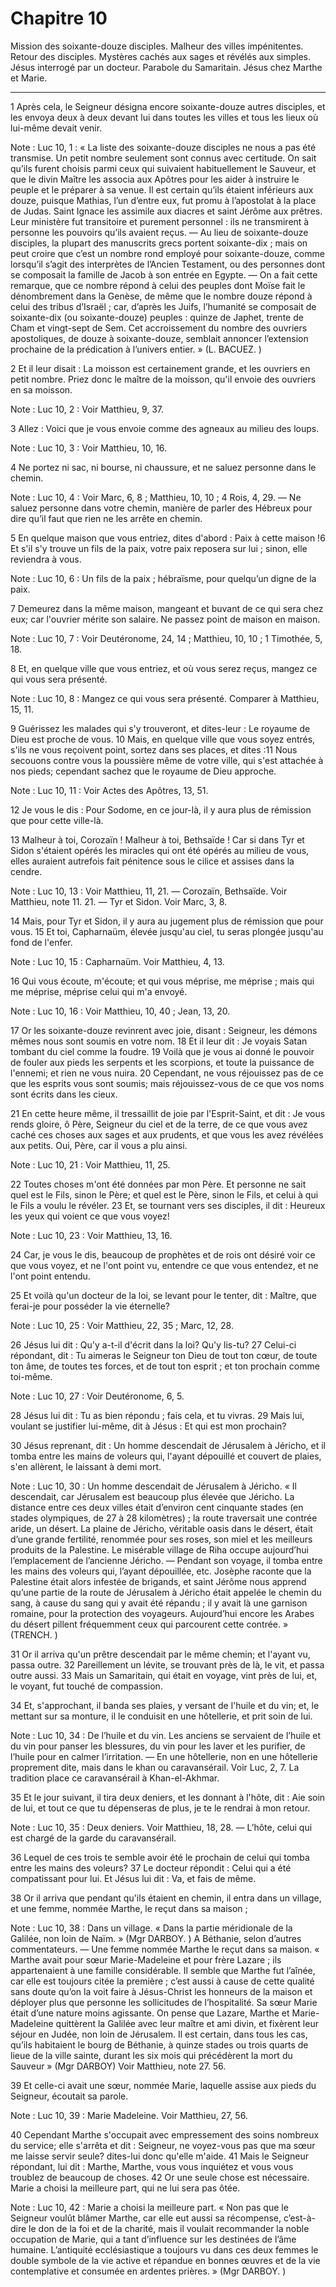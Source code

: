 # Chapitre 10

Mission des soixante-douze disciples.
Malheur des villes impénitentes.
Retour des disciples.
Mystères cachés aux sages et révélés aux simples.
Jésus interrogé par un docteur.
Parabole du Samaritain.
Jésus chez Marthe et Marie.

***

1 Après cela, le Seigneur désigna encore soixante-douze autres disciples, et les envoya deux à deux devant lui dans toutes les villes et tous les lieux où lui-même devait venir.

<span class="bible-note">Note : </span> Luc 10, 1 : « La liste des soixante-douze disciples ne nous a pas été transmise. Un petit nombre seulement sont connus avec certitude. On sait qu’ils furent choisis parmi ceux qui suivaient habituellement le Sauveur, et que le divin Maître les associa aux Apôtres pour les aider à instruire le peuple et le préparer à sa venue. Il est certain qu’ils étaient inférieurs aux douze, puisque Mathias, l’un d’entre eux, fut promu à l’apostolat à la place de Judas. Saint Ignace les assimile aux diacres et saint Jérôme aux prêtres. Leur ministère fut transitoire et purement personnel : ils ne transmirent à personne les pouvoirs qu’ils avaient reçus. ― Au lieu de soixante-douze disciples, la plupart des manuscrits grecs portent soixante-dix ; mais on peut croire que c’est un nombre rond employé pour soixante-douze, comme lorsqu’il s’agit des interprètes de l’Ancien Testament, ou des personnes dont se composait la famille de Jacob à son entrée en Egypte. ― On a fait cette remarque, que ce nombre répond à celui des
peuples dont Moïse fait le dénombrement dans la Genèse, de même que le nombre douze répond à celui des tribus d’Israël ; car, d’après les Juifs, l’humanité se composait de soixante-dix (ou soixante-douze) peuples : quinze de Japhet, trente de Cham et vingt-sept de Sem. Cet accroissement du nombre des ouvriers apostoliques, de douze à soixante-douze, semblait annoncer l’extension prochaine de la prédication à l’univers entier. » (L. BACUEZ. )

2 Et il leur disait : La moisson est certainement grande, et les ouvriers en petit nombre. Priez donc le maître de la moisson, qu'il envoie des ouvriers en sa moisson.

<span class="bible-note">Note : </span> Luc 10, 2 : Voir Matthieu, 9, 37.

3 Allez : Voici que je vous envoie comme des agneaux au milieu des loups.

<span class="bible-note">Note : </span> Luc 10, 3 : Voir Matthieu, 10, 16.

4 Ne portez ni sac, ni bourse, ni chaussure, et ne saluez personne dans le chemin.

<span class="bible-note">Note : </span> Luc 10, 4 : Voir Marc, 6, 8 ; Matthieu, 10, 10 ; 4 Rois, 4, 29. ― Ne saluez personne dans votre chemin, manière de parler des Hébreux pour dire qu’il faut que rien ne les arrête en chemin.

5 En quelque maison que vous entriez, dites d'abord : Paix à cette maison !6 Et s'il s'y trouve un fils de la paix, votre paix reposera sur lui ; sinon, elle reviendra à vous.

<span class="bible-note">Note : </span> Luc 10, 6 : Un fils de la paix ; hébraïsme, pour quelqu’un digne de la paix.

7 Demeurez dans la même maison, mangeant et buvant de ce qui sera chez eux; car l'ouvrier mérite son salaire. Ne passez point de maison en maison.

<span class="bible-note">Note : </span> Luc 10, 7 : Voir Deutéronome, 24, 14 ; Matthieu, 10, 10 ; 1 Timothée, 5, 18.


8 Et, en quelque ville que vous entriez, et où vous serez reçus, mangez ce qui vous sera présenté.

<span class="bible-note">Note : </span> Luc 10, 8 : Mangez ce qui vous sera présenté. Comparer à Matthieu, 15, 11.

9 Guérissez les malades qui s'y trouveront, et dites-leur : Le royaume de Dieu est proche de vous. 10 Mais, en quelque ville que vous soyez entrés, s'ils ne vous reçoivent point, sortez dans ses places, et dites :11 Nous secouons contre vous la poussière même de votre ville, qui s'est attachée à nos pieds; cependant sachez que le royaume de Dieu approche.

<span class="bible-note">Note : </span> Luc 10, 11 : Voir Actes des Apôtres, 13, 51.

12 Je vous le dis : Pour Sodome, en ce jour-là, il y aura plus de rémission que pour cette ville-là.


13 Malheur à toi, Corozaïn ! Malheur à toi, Bethsaïde ! Car si dans Tyr et Sidon s'étaient opérés les miracles qui ont été opérés au milieu de vous, elles auraient autrefois fait pénitence sous le cilice et assises dans la cendre.

<span class="bible-note">Note : </span> Luc 10, 13 : Voir Matthieu, 11, 21. ― Corozaïn, Bethsaïde. Voir Matthieu, note 11. 21. ― Tyr et Sidon. Voir Marc, 3, 8.

14 Mais, pour Tyr et Sidon, il y aura au jugement plus de rémission que pour vous. 15 Et toi, Capharnaüm, élevée jusqu'au ciel, tu seras plongée jusqu'au fond de l'enfer.

<span class="bible-note">Note : </span> Luc 10, 15 : Capharnaüm. Voir Matthieu, 4, 13.


16 Qui vous écoute, m'écoute; et qui vous méprise, me méprise ; mais qui me méprise, méprise celui qui m'a envoyé.

<span class="bible-note">Note : </span> Luc 10, 16 : Voir Matthieu, 10, 40 ; Jean, 13, 20.


17 Or les soixante-douze revinrent avec joie, disant : Seigneur, les démons mêmes nous sont soumis en votre nom. 18 Et il leur dit : Je voyais Satan tombant du ciel comme la foudre. 19 Voilà que je vous ai donné le pouvoir de fouler aux pieds les serpents et les scorpions, et toute la puissance de l'ennemi; et rien ne vous nuira. 20 Cependant, ne vous réjouissez pas de ce que les esprits vous sont soumis; mais réjouissez-vous de ce que vos noms sont écrits dans les cieux.


21 En cette heure même, il tressaillit de joie par l'Esprit-Saint, et dit : Je vous rends gloire, ô Père, Seigneur du ciel et de la terre, de ce que vous avez caché ces choses aux sages et aux prudents, et que vous les avez révélées aux petits. Oui, Père, car il vous a plu ainsi.

<span class="bible-note">Note : </span> Luc 10, 21 : Voir Matthieu, 11, 25.

22 Toutes choses m'ont été données par mon Père. Et personne ne sait quel est le Fils, sinon le Père; et quel est le Père, sinon le Fils, et celui à qui le Fils a voulu le révéler. 23 Et, se tournant vers ses disciples, il dit : Heureux les yeux qui voient ce que vous voyez!

<span class="bible-note">Note : </span> Luc 10, 23 : Voir Matthieu, 13, 16.

24 Car, je vous le dis, beaucoup de prophètes et de rois ont désiré voir ce que vous voyez, et ne l'ont point vu, entendre ce que vous entendez, et ne l'ont point entendu.


25 Et voilà qu'un docteur de la loi, se levant pour le tenter, dit : Maître, que ferai-je pour posséder la vie éternelle?

<span class="bible-note">Note : </span> Luc 10, 25 : Voir Matthieu, 22, 35 ; Marc, 12, 28.

26 Jésus lui dit : Qu'y a-t-il d'écrit dans la loi? Qu'y lis-tu? 27 Celui-ci répondant, dit : Tu aimeras le Seigneur ton Dieu de tout ton cœur, de toute ton âme, de toutes tes forces, et de tout ton esprit ; et ton prochain comme toi-même.

<span class="bible-note">Note : </span> Luc 10, 27 : Voir Deutéronome, 6, 5.

28 Jésus lui dit : Tu as bien répondu ; fais cela, et tu vivras. 29 Mais lui, voulant se justifier lui-même, dit à Jésus : Et qui est mon prochain?

30 Jésus reprenant, dit : Un homme descendait de Jérusalem à Jéricho, et il tomba entre les mains de voleurs qui, l'ayant dépouillé et couvert de plaies, s'en allèrent, le laissant à demi mort.

<span class="bible-note">Note : </span> Luc 10, 30 : Un homme descendait de Jérusalem à Jéricho. « Il descendait, car Jérusalem est beaucoup plus élevée que Jéricho. La distance entre ces deux villes était d’environ cent cinquante stades (en stades olympiques, de 27 à 28 kilomètres) ; la route traversait une contrée aride, un désert. La plaine de Jéricho, véritable oasis dans le désert, était d’une grande fertilité, renommée pour ses roses, son miel et les meilleurs produits de la Palestine. Le misérable village de Riha occupe aujourd’hui l’emplacement de l’ancienne Jéricho. ― Pendant son voyage, il tomba entre les mains des voleurs qui, l’ayant dépouillée, etc. Josèphe raconte que la Palestine était alors infestée de brigands, et saint Jérôme nous apprend qu’une partie de la route de Jérusalem à Jéricho était appelée le chemin du sang, à cause du sang qui y avait été répandu ; il y avait là une garnison romaine, pour la protection des voyageurs. Aujourd’hui encore les Arabes du désert pillent fréquemment ceux qui parcourent cette contrée. »
(TRENCH. )

31 Or il arriva qu'un prêtre descendait par le même chemin; et l'ayant vu, passa outre. 32 Pareillement un lévite, se trouvant près de là, le vit, et passa outre aussi. 33 Mais un Samaritain, qui était en voyage, vint près de lui, et, le voyant, fut touché de compassion.

34 Et, s'approchant, il banda ses plaies, y versant de l'huile et du vin; et, le mettant sur sa monture, il le conduisit en une hôtellerie, et prit soin de lui.

<span class="bible-note">Note : </span> Luc 10, 34 : De l’huile et du vin. Les anciens se servaient de l’huile et du vin pour panser les blessures, du vin pour les laver et les purifier, de l’huile pour en calmer l’irritation. ― En une hôtellerie, non en une hôtellerie proprement dite, mais dans le khan ou caravansérail. Voir Luc, 2, 7. La tradition place ce caravansérail à Khan-el-Akhmar.

35 Et le jour suivant, il tira deux deniers, et les donnant à l'hôte, dit : Aie soin de lui, et tout ce que tu dépenseras de plus, je te le rendrai à mon retour.

<span class="bible-note">Note : </span> Luc 10, 35 : Deux deniers. Voir Matthieu, 18, 28. ― L’hôte, celui qui est chargé de la garde du caravansérail.

36 Lequel de ces trois te semble avoir été le prochain de celui qui tomba entre les mains des voleurs? 37 Le docteur répondit : Celui qui a été compatissant pour lui. Et Jésus lui dit : Va, et fais de même.


38 Or il arriva que pendant qu'ils étaient en chemin, il entra dans un village, et une femme, nommée Marthe, le reçut dans sa maison ;

<span class="bible-note">Note : </span> Luc 10, 38 : Dans un village. « Dans la partie méridionale de la Galilée, non loin de Naïm. » (Mgr DARBOY. ) A Béthanie, selon d’autres commentateurs. ― Une femme nommée Marthe le reçut dans sa maison. « Marthe avait pour sœur Marie-Madeleine et pour frère Lazare ; ils appartenaient à une famille considérable. Il semble que Marthe fut l’aînée, car elle est toujours citée la première ; c’est aussi à cause de cette qualité sans doute qu’on la voit faire à Jésus-Christ les honneurs de la maison et déployer plus que personne les sollicitudes de l’hospitalité. Sa sœur Marie était d’une nature moins agissante. On pense que Lazare, Marthe et Marie-Madeleine quittèrent la Galilée avec leur maître et ami divin, et fixèrent leur séjour en Judée, non loin de Jérusalem. Il est certain, dans tous les cas, qu’ils habitaient le bourg de Béthanie, à quinze stades ou trois quarts de lieue de la ville sainte, durant les six mois qui précédèrent la mort du Sauveur » (Mgr DARBOY) Voir Matthieu, note 27. 56.

39 Et celle-ci avait une sœur, nommée Marie, laquelle assise aux pieds du Seigneur, écoutait sa parole.

<span class="bible-note">Note : </span> Luc 10, 39 : Marie Madeleine. Voir Matthieu, 27, 56.

40 Cependant Marthe s'occupait avec empressement des soins nombreux du service; elle s'arrêta et dit : Seigneur, ne voyez-vous pas que ma sœur me laisse servir seule? dites-lui donc qu'elle m'aide. 41 Mais le Seigneur répondant, lui dit : Marthe, Marthe, vous vous inquiétez et vous vous troublez de beaucoup de choses. 42 Or une seule chose est nécessaire. Marie a choisi la meilleure part, qui ne lui sera pas ôtée.

<span class="bible-note">Note : </span> Luc 10, 42 : Marie a choisi la meilleure part. « Non pas que le Seigneur voulût blâmer Marthe, car elle eut aussi sa récompense, c’est-à-dire le don de la foi et de la charité, mais il voulait recommander la noble occupation de Marie, qui a tant d’influence sur les destinées de l’âme humaine. L’antiquité ecclésiastique a toujours vu dans ces deux femmes le double symbole de la vie active et répandue en bonnes œuvres et de la vie contemplative et consumée en ardentes prières. » (Mgr DARBOY. )

